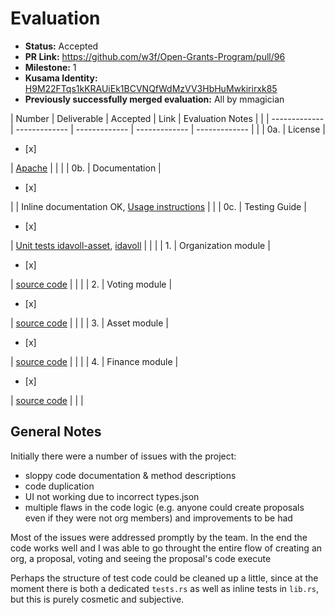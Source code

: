 # Evaluation

* **Status:** Accepted
* **PR Link:** https://github.com/w3f/Open-Grants-Program/pull/96
* **Milestone:** 1
* **Kusama Identity:** [H9M22FTqs1kKRAUiEk1BCVNQfWdMzVV3HbHuMwkirirxk85](https://polkascan.io/pre/kusama/account/H9M22FTqs1kKRAUiEk1BCVNQfWdMzVV3HbHuMwkirirxk85)
* **Previously successfully merged evaluation:** All by mmagician

| Number        | Deliverable         | Accepted               | Link                                                                                                                                                                                                               | Evaluation Notes                                                                               |   |
| ------------- | -------------       | -------------          | -------------                                                                                                                                                                                                      | -------------                                                                                  |   |
| 0a.           | License             | <ul><li>[x] </li></ul> | [Apache](https://github.com/idavollnetwork/idavoll/blob/main/LICENSE)                                                                                                                                              |                                                                                                |   |
| 0b.           | Documentation       | <ul><li>[x] </li></ul> |                                                                                                                                                                                                                    | Inline documentation OK, [Usage instructions](https://github.com/idavollnetwork/idavoll#usage) |   |
| 0c.           | Testing Guide       | <ul><li>[x] </li></ul> | [Unit tests idavoll-asset](https://github.com/idavollnetwork/idavoll/blob/main/pallets/idavoll-asset/src/lib.rs#L359), [idavoll](https://github.com/idavollnetwork/idavoll/blob/main/pallets/idavoll/src/tests.rs) |                                                                                                |   |
| 1.            | Organization module | <ul><li>[x] </li></ul> | [source code](https://github.com/idavollnetwork/idavoll/blob/main/pallets/idavoll/src/organization.rs)                                                                                                             |                                                                                                |   |
| 2.            | Voting module       | <ul><li>[x] </li></ul> | [source code](https://github.com/idavollnetwork/idavoll/blob/main/pallets/idavoll/src/voting.rs)                                                                                                                   |                                                                                                |   |
| 3.            | Asset module        | <ul><li>[x] </li></ul> | [source code](https://github.com/idavollnetwork/idavoll/blob/main/pallets/idavoll-asset/src/lib.rs)                                                                                                                |                                                                                                |   |
| 4.            | Finance module      | <ul><li>[x] </li></ul> | [source code](https://github.com/idavollnetwork/idavoll/blob/main/pallets/idavoll-asset/src/finance.rs)                                                                                                            |                                                                                                |   |

## General Notes

Initially there were a number of issues with the project:
- sloppy code documentation & method descriptions
- code duplication
- UI not working due to incorrect types.json
- multiple flaws in the code logic (e.g. anyone could create proposals even if they were not org members) and improvements to be had

Most of the issues were addressed promptly by the team. In the end the code works well and I was able to go throught the entire flow of creating an org, a proposal, voting and seeing the proposal's code execute

Perhaps the structure of test code could be cleaned up a little, since at the moment there is both a dedicated `tests.rs` as well as inline tests in `lib.rs`, but this is purely cosmetic and subjective.
